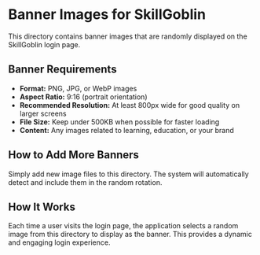 # Banner Images for SkillGoblin

This directory contains banner images that are randomly displayed on the SkillGoblin login page.

## Banner Requirements

- **Format:** PNG, JPG, or WebP images
- **Aspect Ratio:** 9:16 (portrait orientation)
- **Recommended Resolution:** At least 800px wide for good quality on larger screens
- **File Size:** Keep under 500KB when possible for faster loading
- **Content:** Any images related to learning, education, or your brand

## How to Add More Banners

Simply add new image files to this directory. The system will automatically detect and include them in the random rotation.

## How It Works

Each time a user visits the login page, the application selects a random image from this directory to display as the banner. This provides a dynamic and engaging login experience.
